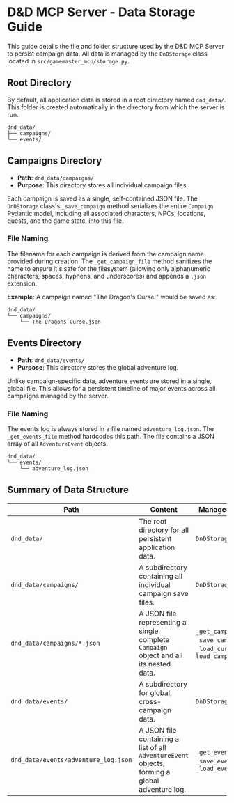 # D&D MCP Server - Data Storage Guide

This guide details the file and folder structure used by the D&D MCP Server to persist campaign data. All data is managed by the `DnDStorage` class located in `src/gamemaster_mcp/storage.py`.

## Root Directory

By default, all application data is stored in a root directory named `dnd_data/`. This folder is created automatically in the directory from which the server is run.

```
dnd_data/
├── campaigns/
└── events/
```

## Campaigns Directory

- **Path**: `dnd_data/campaigns/`
- **Purpose**: This directory stores all individual campaign files.

Each campaign is saved as a single, self-contained JSON file. The `DnDStorage` class's `_save_campaign` method serializes the entire `Campaign` Pydantic model, including all associated characters, NPCs, locations, quests, and the game state, into this file.

### File Naming

The filename for each campaign is derived from the campaign name provided during creation. The `_get_campaign_file` method sanitizes the name to ensure it's safe for the filesystem (allowing only alphanumeric characters, spaces, hyphens, and underscores) and appends a `.json` extension.

**Example**: A campaign named "The Dragon's Curse!" would be saved as:

```
dnd_data/
└── campaigns/
    └── The Dragons Curse.json
```

## Events Directory

- **Path**: `dnd_data/events/`
- **Purpose**: This directory stores the global adventure log.

Unlike campaign-specific data, adventure events are stored in a single, global file. This allows for a persistent timeline of major events across all campaigns managed by the server.

### File Naming

The events log is always stored in a file named `adventure_log.json`. The `_get_events_file` method hardcodes this path. The file contains a JSON array of all `AdventureEvent` objects.

```
dnd_data/
└── events/
    └── adventure_log.json
```

## Summary of Data Structure

| Path                            | Content                                                                                             | Managed By Methods                                                              |
| ------------------------------- | --------------------------------------------------------------------------------------------------- | ------------------------------------------------------------------------------- |
| `dnd_data/`                     | The root directory for all persistent application data.                                             | `DnDStorage.__init__`                                                           |
| `dnd_data/campaigns/`           | A subdirectory containing all individual campaign save files.                                       | `DnDStorage.__init__`                                                           |
| `dnd_data/campaigns/*.json`     | A JSON file representing a single, complete `Campaign` object and all its nested data.              | `_get_campaign_file`, `_save_campaign`, `_load_current_campaign`, `load_campaign` |
| `dnd_data/events/`              | A subdirectory for global, cross-campaign data.                                                     | `DnDStorage.__init__`                                                           |
| `dnd_data/events/adventure_log.json` | A JSON file containing a list of all `AdventureEvent` objects, forming a global adventure log. | `_get_events_file`, `_save_events`, `_load_events`                              |
